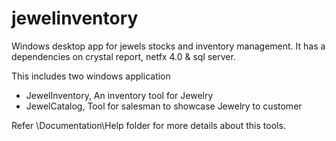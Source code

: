 # jewelinventory

Windows desktop app for jewels stocks and inventory management. It has a dependencies on crystal report, netfx 4.0 & sql server.

This includes two windows application 
- JewelInventory, An inventory tool for Jewelry 
- JewelCatalog, Tool for salesman to showcase Jewelry to customer 

Refer \Documentation\Help folder for more details about this tools.
